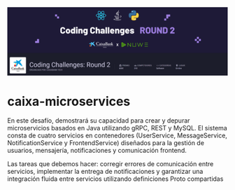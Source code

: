 <img src="https://github.com/gonzalo16/caixa-microservices/blob/main/caixa-challenge.png"/>

# caixa-microservices
En este desafío, demostrará su capacidad para crear y depurar microservicios basados ​​en Java utilizando gRPC, REST y MySQL. El sistema consta de cuatro servicios en contenedores (UserService, MessageService, NotificationService y FrontendService) diseñados para la gestión de usuarios, mensajería, notificaciones y comunicación frontend.

Las tareas que debemos hacer: corregir errores de comunicación entre servicios, implementar la entrega de notificaciones y garantizar una integración fluida entre servicios utilizando definiciones Proto compartidas
